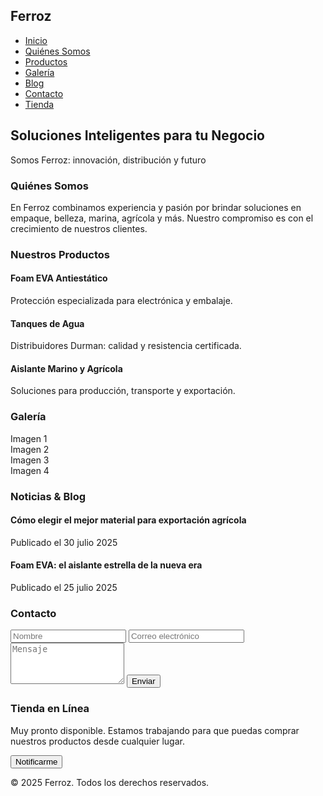 <!DOCTYPE html>
<html lang="es">

<head>
  <meta charset="UTF-8">
  <meta name="viewport" content="width=device-width, initial-scale=1.0">
  <title>Ferroz</title>
  <link href="https://cdn.jsdelivr.net/npm/tailwindcss@2.2.19/dist/tailwind.min.css" rel="stylesheet">
</head>

<body class="bg-white text-blue-900 font-sans">
  <nav class="bg-blue-900 text-white p-4 shadow-md">
    <div class="container mx-auto flex justify-between items-center">
      <h1 class="text-xl font-bold">Ferroz</h1>
      <ul class="flex space-x-4">
        <li><a href="#inicio" class="hover:underline">Inicio</a></li>
        <li><a href="#nosotros" class="hover:underline">Quiénes Somos</a></li>
        <li><a href="#productos" class="hover:underline">Productos</a></li>
        <li><a href="#galeria" class="hover:underline">Galería</a></li>
        <li><a href="#blog" class="hover:underline">Blog</a></li>
        <li><a href="#contacto" class="hover:underline">Contacto</a></li>
        <li><a href="#tienda" class="hover:underline">Tienda</a></li>
      </ul>
    </div>
  </nav>

  <section id="inicio" class="h-screen bg-gradient-to-r from-white to-blue-50 flex items-center justify-center">
    <div class="text-center px-4">
      <h2 class="text-4xl font-bold mb-4">Soluciones Inteligentes para tu Negocio</h2>
      <p class="text-lg">Somos Ferroz: innovación, distribución y futuro</p>
    </div>
  </section>

  <section id="nosotros" class="py-16 px-8 bg-blue-50">
    <div class="max-w-4xl mx-auto">
      <h3 class="text-3xl font-bold mb-4 text-center">Quiénes Somos</h3>
      <p class="text-lg text-center">En Ferroz combinamos experiencia y pasión por brindar soluciones en empaque, belleza, marina, agrícola y más. Nuestro compromiso es con el crecimiento de nuestros clientes.</p>
    </div>
  </section>

  <section id="productos" class="py-16 px-8">
    <div class="max-w-6xl mx-auto">
      <h3 class="text-3xl font-bold mb-8 text-center">Nuestros Productos</h3>
      <div class="grid grid-cols-1 md:grid-cols-3 gap-6">
        <div class="border p-4 shadow hover:shadow-lg">
          <h4 class="font-semibold text-xl mb-2">Foam EVA Antiestático</h4>
          <p>Protección especializada para electrónica y embalaje.</p>
        </div>
        <div class="border p-4 shadow hover:shadow-lg">
          <h4 class="font-semibold text-xl mb-2">Tanques de Agua</h4>
          <p>Distribuidores Durman: calidad y resistencia certificada.</p>
        </div>
        <div class="border p-4 shadow hover:shadow-lg">
          <h4 class="font-semibold text-xl mb-2">Aislante Marino y Agrícola</h4>
          <p>Soluciones para producción, transporte y exportación.</p>
        </div>
      </div>
    </div>
  </section>

  <section id="galeria" class="py-16 px-8 bg-blue-50">
    <div class="max-w-6xl mx-auto text-center">
      <h3 class="text-3xl font-bold mb-8">Galería</h3>
      <div class="grid grid-cols-2 md:grid-cols-4 gap-4">
        <div class="bg-gray-200 h-40">Imagen 1</div>
        <div class="bg-gray-200 h-40">Imagen 2</div>
        <div class="bg-gray-200 h-40">Imagen 3</div>
        <div class="bg-gray-200 h-40">Imagen 4</div>
      </div>
    </div>
  </section>

  <section id="blog" class="py-16 px-8">
    <div class="max-w-4xl mx-auto">
      <h3 class="text-3xl font-bold mb-8 text-center">Noticias & Blog</h3>
      <div class="space-y-6">
        <div>
          <h4 class="font-semibold text-xl">Cómo elegir el mejor material para exportación agrícola</h4>
          <p class="text-sm text-gray-600">Publicado el 30 julio 2025</p>
        </div>
        <div>
          <h4 class="font-semibold text-xl">Foam EVA: el aislante estrella de la nueva era</h4>
          <p class="text-sm text-gray-600">Publicado el 25 julio 2025</p>
        </div>
      </div>
    </div>
  </section>

  <section id="contacto" class="py-16 px-8 bg-blue-50">
    <div class="max-w-xl mx-auto">
      <h3 class="text-3xl font-bold mb-6 text-center">Contacto</h3>
      <form class="space-y-4">
        <input class="w-full p-2 border border-gray-300" type="text" placeholder="Nombre" required>
        <input class="w-full p-2 border border-gray-300" type="email" placeholder="Correo electrónico" required>
        <textarea class="w-full p-2 border border-gray-300" rows="4" placeholder="Mensaje" required></textarea>
        <button type="submit" class="bg-blue-900 text-white px-6 py-2">Enviar</button>
      </form>
    </div>
  </section>

  <section id="tienda" class="py-16 px-8">
    <div class="max-w-6xl mx-auto text-center">
      <h3 class="text-3xl font-bold mb-6">Tienda en Línea</h3>
      <p class="mb-4">Muy pronto disponible. Estamos trabajando para que puedas comprar nuestros productos desde cualquier lugar.</p>
      <button class="bg-blue-900 text-white px-6 py-2">Notificarme</button>
    </div>
  </section>

  <footer class="bg-blue-900 text-white text-center p-4">
    <p>&copy; 2025 Ferroz. Todos los derechos reservados.</p>
  </footer>
</body>

</html>
